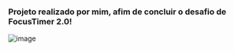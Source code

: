 ### Projeto realizado por mim, afim de concluir o desafio de FocusTimer 2.0!

![image](https://github.com/htzxd/challendeTimer/assets/166336496/3f422cb7-f422-463d-82e5-9a73f20153b2)
